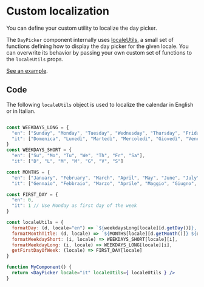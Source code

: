 # Custom localization

You can define your custom utility to localize the day picker.

The `DayPicker` component internally uses [localeUtils](LocaleUtils.md), a small set of functions defining how to display the day picker for the given locale. You can overwrite its behavior by passing your own custom set of functions to the `localeUtils` props.

[See an example](http://react-day-picker.js.org/examples?localizedCustom).

## Code

The following `localeUtils` object is used to localize the calendar in English or in Italian.

```jsx

const WEEKDAYS_LONG = {
  "en": ["Sunday", "Monday", "Tuesday", "Wednesday", "Thursday", "Friday", "Saturday"],
  "it": ["Domenica", "Lunedì", "Martedì", "Mercoledì", "Giovedì", "Venerdì", "Sabato"]
}
const WEEKDAYS_SHORT = {
  "en": ["Su", "Mo", "Tu", "We", "Th", "Fr", "Sa"],
  "it": ["D", "L", "M", "M", "G", "V", "S"]

const MONTHS = {
  "en": ["January", "February", "March", "April", "May", "June", "July", "August", "September", "October", "November", "December"]
  "it": ["Gennaio", "Febbraio", "Marzo", "Aprile", "Maggio", "Giugno", "Luglio", "Agosto", "Settembre", "Ottobre", "Novembre", "Dicembre"];

const FIRST_DAY = {
  "en": 0,
  "it": 1 // Use Monday as first day of the week
}

const localeUtils = {
  formatDay: (d, locale="en") => `${weekdaysLong[locale][d.getDay()]}, ${d.getDate()} ${months[locale][d.getMonth()]} ${d.getFullYear()}`,
  formatMonthTitle: (d, locale) => `${MONTHS[locale][d.getMonth()]} ${d.getFullYear()}`,
  formatWeekdayShort: (i, locale) => WEEKDAYS_SHORT[locale][i],
  formatWeekdayLong: (i, locale) => WEEKDAYS_LONG[locale][i],
  getFirstDayOfWeek: (locale) => FIRST_DAY[locale]
}

function MyComponent() {
  return <DayPicker locale="it" localeUtils={ localeUtils } />
}

```
